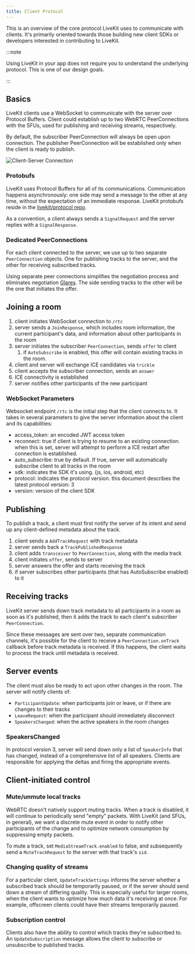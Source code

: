 ```yaml
---
title: Client Protocol
---
```


This is an overview of the core protocol LiveKit uses to communicate with clients. It's primarily oriented towards those building new client SDKs or developers interested in contributing to LiveKit.

:::note

Using LiveKit in your app does not require you to understand the underlying protocol. This is one of our design goals.

:::

## Basics

LiveKit clients use a WebSocket to communicate with the server over Protocol Buffers. Client could establish up to two WebRTC PeerConnections with the SFUs, used for publishing and receiving streams, respectively.

By default, the subscriber PeerConnection will always be open upon connection. The publisher PeerConnection will be established only when the client is ready to publish.

![Client-Server Connection](/img/client-server-connection.svg)

### Protobufs

LiveKit uses Protocol Buffers for all of its communications. Communication happens asynchronously: one side may send a message to the other at any time, without the expectation of an immediate response. LiveKit protobufs reside in the [livekit/protocol repo](https://github.com/livekit/protocol).

As a convention, a client always sends a `SignalRequest` and the server replies with a `SignalResponse`.

### Dedicated PeerConnections

For each client connected to the server, we use up to two separate `PeerConnection` objects. One for publishing tracks to the server, and the other for receiving subscribed tracks.

Using separate peer connections simplifies the negotiation process and eliminates negotiation [Glares](https://www.ietf.org/proceedings/82/slides/rtcweb-10.pdf). The side sending tracks to the other will be the one that initiates the offer.

## Joining a room

1. client initiates WebSocket connection to `/rtc`
2. server sends a `JoinResponse`, which includes room information, the current participant's data, and information about other participants in the room
3. server initiates the subscriber `PeerConnection`, sends `offer` to client
   1. if `AutoSubscribe` is enabled, this offer will contain existing tracks in the room.
4. client and server will exchange ICE candidates via `trickle`
5. client accepts the subscriber connection, sends an `answer`
6. ICE connectivity is established
7. server notifies other participants of the new participant

### WebSocket Parameters

Websocket endpoint `/rtc` is the initial step that the client connects to. It takes in several parameters to give the server information about the client and its capabilities:

* access_token: an encoded JWT access token
* reconnect: true if client is trying to resume to an existing connection. when this is set, server will attempt to perform a ICE restart after connection is established.
* auto_subscribe: true by default. If true, server will automatically subscribe client to all tracks in the room
* sdk: indicates the SDK it's using. (js, ios, android, etc)
* protocol: indicates the protocol version. this document describes the latest protocol version: 3
* version: version of the client SDK

## Publishing

To publish a track, a client must first notify the server of its intent and send up any client-defined metadata about the track.

1. client sends a `AddTrackRequest` with track metadata
2. server sends back a `TrackPublishedResponse`
3. client adds `transceiver` to `PeerConnection`, along with the media track
4. client initiates `offer`, sends to server
5. server answers the offer and starts receiving the track
6. if server subscribes other participants (that has AutoSubscribe enabled) to it

## Receiving tracks

LiveKit server sends down track metadata to all participants in a room as soon as it's published, then it adds the track to each client's subscriber `PeerConnection`.

Since these messages are sent over two, separate communication channels, it's possible for the client to receive a `PeerConnection.onTrack` callback before track metadata is received. If this happens, the client waits to process the track until metadata is received.

## Server events

The client must also be ready to act upon other changes in the room. The server will notify clients of:

* `ParticipantUpdate`: when participants join or leave, or if there are changes to their tracks
* `LeaveRequest`: when the participant should immediately disconnect
* `SpeakersChanged`: when the active speakers in the room changes

### SpeakersChanged

In protocol version 3, server will send down only a list of `SpeakerInfo` that has changed, instead of a comprehensive list of all speakers. Clients are responsible for applying the deltas and firing the appropriate events.

## Client-initiated control

### Mute/unmute local tracks

WebRTC doesn't natively support muting tracks. When a track is disabled, it will continue to periodically send "empty" packets. With LiveKit (and SFUs, in general), we want a discrete mute event in order to notify other participants of the change and to optimize network consumption by suppressing empty packets.

To mute a track, set `MediaStreamTrack.enabled` to false, and subsequently send a `MuteTrackRequest` to the server with that track's `sid`.

### Changing quality of streams

For a particular client, `UpdateTrackSettings` informs the server whether a subscribed track should be temporarily paused, or if the server should send down a stream of differing quality. This is especially useful for larger rooms, when the client wants to optimize how much data it's receiving at once. For example, offscreen clients could have their streams temporarily paused.

### Subscription control

Clients also have the ability to control which tracks they're subscribed to. An `UpdateSubscription` message allows the client to subscribe or unsubscribe to published tracks.
